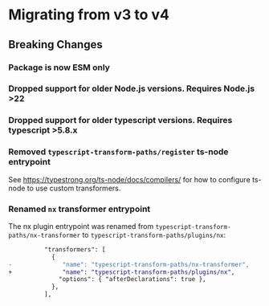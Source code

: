 # Migrating from v3 to v4

## Breaking Changes

### Package is now ESM only

### Dropped support for older Node.js versions. Requires Node.js >22

### Dropped support for older typescript versions. Requires typescript >5.8.x

### Removed `typescript-transform-paths/register` ts-node entrypoint

See https://typestrong.org/ts-node/docs/compilers/ for how to configure ts-node to use custom transformers.

### Renamed `nx` transformer entrypoint

The nx plugin entrypoint was renamed from `typescript-transform-paths/nx-transformer` to `typescript-transform-paths/plugins/nx`:

```diff
          "transformers": [
            {
-              "name": "typescript-transform-paths/nx-transformer",
+              "name": "typescript-transform-paths/plugins/nx",
              "options": { "afterDeclarations": true },
            },
          ],
```
